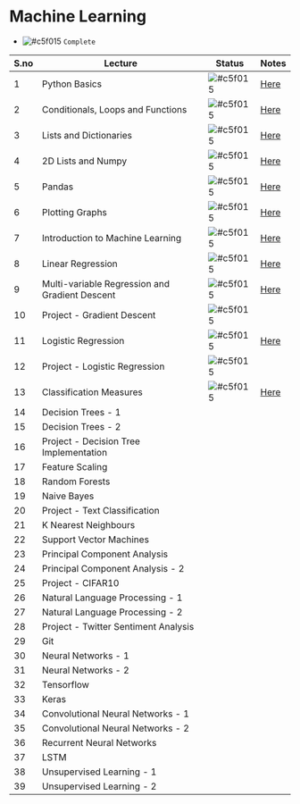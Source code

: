 # Machine Learning

- ![#c5f015](https://placehold.it/15/c5f015/000000?text=+) `Complete`

|S.no| Lecture | Status| Notes|
|----|---------|-------| ---- |
|1|Python Basics|![#c5f015](https://placehold.it/15/c5f015/000000?text=+)|[Here](/Module-01-Python-Basics/Module-1-Class-Notes.pdf)|
|2|Conditionals, Loops and Functions|![#c5f015](https://placehold.it/15/c5f015/000000?text=+)|[Here](/Module-02-Conditionals-Loops-and-Functions/Module-2-Class-Notes.pdf)|
|3|Lists and Dictionaries|![#c5f015](https://placehold.it/15/c5f015/000000?text=+)|[Here](/Module-03-Lists-and-Dictionaries/Module-3-Class-Notes.pdf)|
|4|2D Lists and Numpy|![#c5f015](https://placehold.it/15/c5f015/000000?text=+)|[Here](/Module-04-2DLists-and-Numpy/Module-4-Class-Notes.pdf)|
|5|Pandas|![#c5f015](https://placehold.it/15/c5f015/000000?text=+)|[Here](/Module-05-Pandas/Module-5-Class-Notes.pdf)|
|6|Plotting Graphs|![#c5f015](https://placehold.it/15/c5f015/000000?text=+)|[Here](/Module-06-Plotting-Graphs/Module-6-Class-Notes.pdf)|
|7|Introduction to Machine Learning|![#c5f015](https://placehold.it/15/c5f015/000000?text=+)|[Here](/Module-07-Introduction-to-Machine-Learning/Module-7-Class-Notes-Theory.pdf)|
|8|Linear Regression|![#c5f015](https://placehold.it/15/c5f015/000000?text=+)|[Here](/Module-08-Linear-Regression/Module-8-Linear-Regression-Theory.pdf)|
|9|Multi-variable Regression and Gradient Descent|![#c5f015](https://placehold.it/15/c5f015/000000?text=+)|[Here](/Module-09-Multivariate-Regression-and-Gradient-Descent/Lecture-9-Multivariate-Regression-and-Gradient-Descent-Theory.pdf)|
|10|Project - Gradient Descent|![#c5f015](https://placehold.it/15/c5f015/000000?text=+)||
|11|Logistic Regression|![#c5f015](https://placehold.it/15/c5f015/000000?text=+)|[Here](/Module-11-Logistic-Regression/Lecture-11-Logistic-Regression-Theory.pdf)|
|12|Project - Logistic Regression|![#c5f015](https://placehold.it/15/c5f015/000000?text=+)||
|13|Classification Measures|![#c5f015](https://placehold.it/15/c5f015/000000?text=+)|[Here](/Module-13-Classification-Measures/Lecture-13-Classification-Measures.pdf)|
|14|Decision Trees - 1||
|15|Decision Trees - 2||
|16|Project - Decision Tree Implementation||
|17|Feature Scaling||
|18|Random Forests||
|19|Naive Bayes||
|20|Project - Text Classification||
|21|K Nearest Neighbours||
|22|Support Vector Machines||
|23|Principal Component Analysis||
|24|Principal Component Analysis - 2||
|25|Project - CIFAR10||
|26|Natural Language Processing - 1||
|27|Natural Language Processing - 2||
|28|Project - Twitter Sentiment Analysis||
|29|Git||
|30|Neural Networks - 1||
|31|Neural Networks - 2||
|32|Tensorflow||
|33|Keras||
|34|Convolutional Neural Networks - 1||
|35|Convolutional Neural Networks - 2||
|36|Recurrent Neural Networks||
|37|LSTM||
|38|Unsupervised Learning - 1||
|39|Unsupervised Learning - 2||
